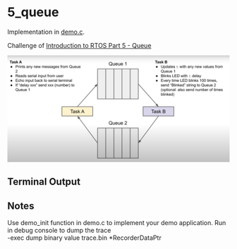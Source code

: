 # 5_queue

Implementation in [demo.c](./demo.c).

Challenge of [Introduction to RTOS Part 5 - Queue](https://www.youtube.com/watch?v=pHJ3lxOoWeI&list=PLEBQazB0HUyQ4hAPU1cJED6t3DU0h34bz&index=5)

![Simple UI](./doc/challenge.png "Simple UI")

## Terminal Output

## Notes
Use demo_init function in demo.c to implement your demo application.
Run in debug console to dump the trace  
-exec dump binary value trace.bin *RecorderDataPtr
